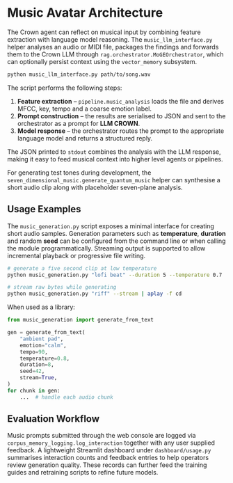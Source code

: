 # Music Avatar Architecture

The Crown agent can reflect on musical input by combining feature extraction
with language model reasoning.  The `music_llm_interface.py` helper analyses an
audio or MIDI file, packages the findings and forwards them to the Crown LLM
through `rag.orchestrator.MoGEOrchestrator`, which can optionally persist
context using the `vector_memory` subsystem.

```bash
python music_llm_interface.py path/to/song.wav
```

The script performs the following steps:

1. **Feature extraction** – `pipeline.music_analysis` loads the file and derives
   MFCC, key, tempo and a coarse emotion label.
2. **Prompt construction** – the results are serialised to JSON and sent to the
   orchestrator as a prompt for **LLM CROWN**.
3. **Model response** – the orchestrator routes the prompt to the appropriate
   language model and returns a structured reply.

The JSON printed to `stdout` combines the analysis with the LLM response, making
it easy to feed musical context into higher level agents or pipelines.

For generating test tones during development, the
`seven_dimensional_music.generate_quantum_music` helper can synthesise a short
audio clip along with placeholder seven-plane analysis.

## Usage Examples

The `music_generation.py` script exposes a minimal interface for creating short
audio samples. Generation parameters such as **temperature**, **duration** and
random **seed** can be configured from the command line or when calling the
module programmatically. Streaming output is supported to allow incremental
playback or progressive file writing.

```bash
# generate a five second clip at low temperature
python music_generation.py "lofi beat" --duration 5 --temperature 0.7

# stream raw bytes while generating
python music_generation.py "riff" --stream | aplay -f cd
```

When used as a library:

```python
from music_generation import generate_from_text

gen = generate_from_text(
    "ambient pad",
    emotion="calm",
    tempo=90,
    temperature=0.8,
    duration=8,
    seed=42,
    stream=True,
)
for chunk in gen:
    ...  # handle each audio chunk
```

## Evaluation Workflow

Music prompts submitted through the web console are logged via
`corpus_memory_logging.log_interaction` together with any user supplied
feedback. A lightweight Streamlit dashboard under `dashboard/usage.py` summarises
interaction counts and feedback entries to help operators review generation
quality. These records can further feed the training guides and retraining
scripts to refine future models.

